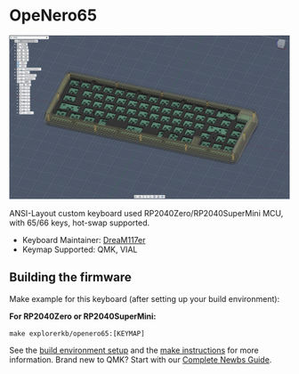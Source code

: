 # OpeNero65

![OpeNero65](https://github.com/DreaM117er/Openero65/raw/main/pic/info0.png)

ANSI-Layout custom keyboard used RP2040Zero/RP2040SuperMini MCU, with 65/66 keys, hot-swap supported.

* Keyboard Maintainer: [DreaM117er](https://github.com/DreaM117er)
* Keymap Supported: QMK, VIAL

## Building the firmware

Make example for this keyboard (after setting up your build environment):

**For RP2040Zero or RP2040SuperMini:**

    make explorerkb/openero65:[KEYMAP]


See the [build environment setup](https://docs.qmk.fm/#/getting_started_build_tools) and the [make instructions](https://docs.qmk.fm/#/getting_started_make_guide) for more information. Brand new to QMK? Start with our [Complete Newbs Guide](https://docs.qmk.fm/#/newbs).
